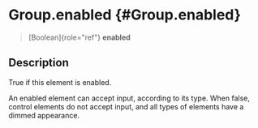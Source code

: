 Group.enabled {#Group.enabled}
=============

> [Boolean]{role="ref"} **enabled**

Description
-----------

True if this element is enabled.

An enabled element can accept input, according to its type. When false,
control elements do not accept input, and all types of elements have a
dimmed appearance.

